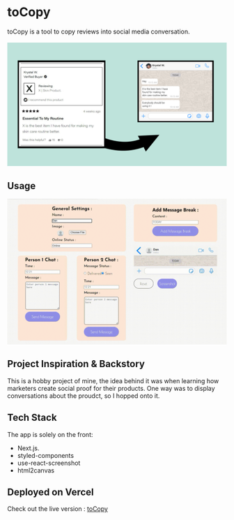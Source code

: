 # toCopy
toCopy is a tool to copy reviews into social media conversation. 
<br>
<br>
<img src="https://github.com/HaythemLazaar/toCopy/blob/main/public/lander-image.png" alt="too to create fake social media conversation" />

## Usage
<img src="https://github.com/HaythemLazaar/toCopy/blob/main/public/toolCap.gif" alt="tool use" />



## Project Inspiration & Backstory
This is a hobby project of mine, the idea behind it was when learning how marketers create social proof for their products. One way was to display conversations about the proudct, so I hopped onto it.


## Tech Stack
The app is solely on the front:

- Next.js.
- styled-components
- use-react-screenshot
- html2canvas


## Deployed on Vercel
Check out the live version : [toCopy](https://to-copy.vercel.app/)

